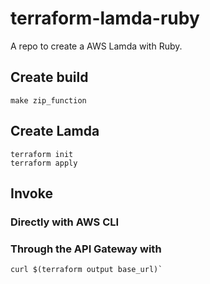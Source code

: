 # terraform-lamda-ruby

A repo to create a AWS Lamda with Ruby.

## Create build

```prompt
make zip_function
```

## Create Lamda

```
terraform init
terraform apply
```

## Invoke

### Directly with AWS CLI

### Through the API Gateway with

```
curl $(terraform output base_url)`
```
